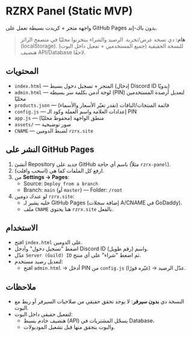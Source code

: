 # RZRX Panel (Static MVP)

واجهة متجر + كريدت بسيطة تعمل على GitHub Pages بدون باك-إند.
> **هام:** دي نسخة عرض/تجربة. الرصيد والشراء بيتخزنوا محليًا في متصفح الزائر (localStorage).
> للنسخة الحقيقية (جميع المستخدمين + تفعيل داخل البوت) هنضيف API/Database لاحقًا.

## المحتويات
- `index.html` — المتجر + تسجيل دخول بسيط (إدخال Discord ID يدويًا)
- `admin.html` — لوحة أدمن بكلمة سر بسيطة (PIN) لتعديل أرصدة المستخدمين محليًا
- `products.json` — قائمة المنتجات/الباقات (تقدر تغيّر الأسعار والأسماء)
- `config.js` — إعدادات العلامة واسم العملة وكود الـ PIN
- `app.js` — منطق الواجهة (محفوظ محليًا)
- `assets/` — صور توضيحية
- `CNAME` — لضبط الدومين `rzrx.site`

## النشر على GitHub Pages
1) أنشئ Repository جديد على GitHub باسم أي حاجة (مثلاً `rzrx-panel`).
2) ارفع كل الملفات كما هي (اسحب وافلت).
3) من **Settings → Pages**:
   - Source: `Deploy from a branch`
   - Branch: `main` (أو `master`) — Folder: `/root`
4) لو عندك دومين `rzrx.site`:
   - خليه يشير لـ GitHub Pages (إضافة سجلات A/CNAME في GoDaddy).
   - ملف `CNAME` هنا يحتوي `rzrx.site` بالفعل.

## الاستخدام
- افتح `index.html` على الدومين.
- اضغط "تسجيل دخول" وأدخل Discord ID (رقم طويل) واسم.
- عدّل `Server (Guild) ID` ثم اضغط "شراء" على أي منتج.
- لتعديل رصيد مستخدم:
  - افتح `admin.html` → أدخل PIN من `config.js` (غيّره فورًا) → عدّل الرصيد.

## ملاحظات
- النسخة دي **بدون سيرفر**: لا يوجد تحقق حقيقي من صلاحيات السيرفر أو ربط مع البوت.
- لتفعيل حقيقي داخل البوت:
  - هنضيف خادم بسيط (API) يسجّل المشتريات في Database،
  - والبوت يتحقق منها قبل تشغيل الموديولات.
